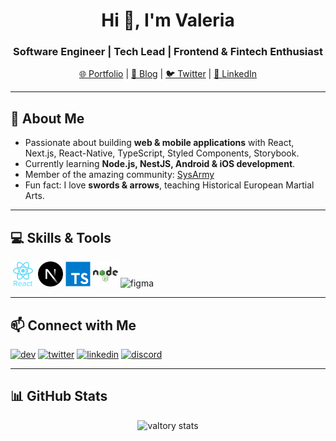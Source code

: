 <h1 align="center">Hi 👋, I'm Valeria</h1>
<h3 align="center">Software Engineer | Tech Lead | Frontend & Fintech Enthusiast</h3>

<p align="center">
  <a href="https://valtory.dev" target="_blank">🌐 Portfolio</a> |
  <a href="https://dev.to/valtory" target="_blank">📝 Blog</a> |
  <a href="https://twitter.com/valtorydev" target="_blank">🐦 Twitter</a> |
  <a href="https://linkedin.com/in/valeria-ibanez" target="_blank">💼 LinkedIn</a>
</p>

---

## 🔭 About Me
- Passionate about building **web & mobile applications** with React, Next.js, React-Native, TypeScript, Styled Components, Storybook.
- Currently learning **Node.js, NestJS, Android & iOS development**.
- Member of the amazing community: [SysArmy](https://sysarmy.com/en/)
- Fun fact: I love **swords & arrows**, teaching Historical European Martial Arts.

---

## 💻 Skills & Tools
<p align="left">
  <img src="https://raw.githubusercontent.com/devicons/devicon/master/icons/react/react-original-wordmark.svg" alt="react" width="40" height="40"/>
  <img src="https://raw.githubusercontent.com/devicons/devicon/master/icons/nextjs/nextjs-original.svg" alt="nextjs" width="40" height="40"/>
  <img src="https://raw.githubusercontent.com/devicons/devicon/master/icons/typescript/typescript-original.svg" alt="typescript" width="40" height="40"/>
  <img src="https://raw.githubusercontent.com/devicons/devicon/master/icons/nodejs/nodejs-original-wordmark.svg" alt="nodejs" width="40" height="40"/>
  <img src="https://www.vectorlogo.zone/logos/figma/figma-icon.svg" alt="figma" width="40" height="40"/>
</p>

---

## 📫 Connect with Me
<p align="left">
  <a href="https://dev.to/valtory" target="_blank"><img src="https://d2fltix0v2e0sb.cloudfront.net/dev-black.png" alt="dev" height="30"/></a>
  <a href="https://twitter.com/valtorydev" target="_blank"><img src="https://raw.githubusercontent.com/rahuldkjain/github-profile-readme-generator/master/src/images/icons/Social/twitter.svg" alt="twitter" height="30"/></a>
  <a href="https://linkedin.com/in/valeria-ibanez" target="_blank"><img src="https://raw.githubusercontent.com/rahuldkjain/github-profile-readme-generator/master/src/images/icons/Social/linked-in-alt.svg" alt="linkedin" height="30"/></a>
  <a href="https://discord.gg/8RYYGhuA" target="_blank"><img src="https://raw.githubusercontent.com/rahuldkjain/github-profile-readme-generator/master/src/images/icons/Social/discord.svg" alt="discord" height="30"/></a>
</p>

---

## 📊 GitHub Stats
<p align="center">
  <img src="https://github-readme-stats.vercel.app/api/top-langs?username=valtory&show_icons=true&locale=en&layout=compact" alt="valtory stats"/>
</p>
